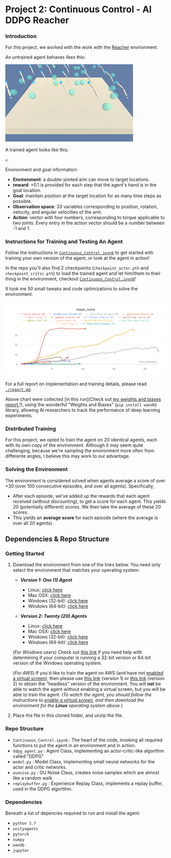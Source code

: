 
# Project 2: Continuous Control - AI DDPG Reacher 

### Introduction

For this project, we worked with the work with the [Reacher](https://github.com/Unity-Technologies/ml-agents/blob/master/docs/Learning-Environment-Examples.md#reacher) environment.

An untrained agent behaves likes this:

<img src="./media/untrained_agent.gif" style="zoom:50%;" />



A trained agent looks like this:

<img src="./media/trained_agent.gif" style="zoom:50%;" />



Environment and goal information:

- **Environment**: a double-jointed arm can move to target locations.
- **reward**: +0.1 is provided for each step that the agent's hand is in the goal location.
- **Goal**: maintain position at the target location for as many time steps as possible.
- **Observation space**: 33 variables corresponding to position, rotation, velocity, and angular velocities of the arm.
- **Action**: vector with four numbers, corresponding to torque applicable to two joints. Every entry in the action vector should be a number between -1 and 1.

### Instructions for Training and Testing An Agent

Follow the instructions in [`Continuous_Control.ipynb`](./Continuous_Control.ipynb) to get started with training your own version of the agent, or look at the agent in action! 

In the repo you'll also find 2 checkpoints (`checkpoint_actor.pth` and `checkpoint_critic.pth`) to load the trained agent and let him/them to their thing in the environment, checkout [`Continuous_Control.ipynb`](./Continuous_Control.ipynb)!

It took me 50 small tweaks and code optimizations to solve the environment:

![](./media/mean_score_time.png)

For a full report on implementation and training details, please read [`./report.md`](./report.md).

Above chart were collected [in this run](Check out [my weights and biases report ](https://app.wandb.ai/adam_blvck/reacher_ddpg_continuous_control/reports?view=adam_blvck%2FAI_DDPG_Reacher)!), using the wonderful "Weights and Biases" (`pip install wandb`) library, allowing AI researchers to track the performance of deep learning experiments.

### Distributed Training

For this project, we opted to train the agent on 20 identical agents, each with its own copy of the environment. Although it may seem quite challenging, because we're sampling the environment more often from differente angles, I believe this may work to our advantage.
### Solving the Environment

The environment is considered solved when agents average a score of over +30 (over 100 consecutive episodes, and over all agents).  Specifically,
- After each episode, we've added up the rewards that each agent received (without discounting), to get a score for each agent.  This yields 20 (potentially different) scores.  We then take the average of these 20 scores. 
- This yields an **average score** for each episode (where the average is over all 20 agents).

## Dependencies & Repo Structure

### Getting Started

1. Download the environment from one of the links below.  You need only select the environment that matches your operating system:

    - **_Version 1: One (1) Agent_**
        - Linux: [click here](https://s3-us-west-1.amazonaws.com/udacity-drlnd/P2/Reacher/one_agent/Reacher_Linux.zip)
        - Mac OSX: [click here](https://s3-us-west-1.amazonaws.com/udacity-drlnd/P2/Reacher/one_agent/Reacher.app.zip)
        - Windows (32-bit): [click here](https://s3-us-west-1.amazonaws.com/udacity-drlnd/P2/Reacher/one_agent/Reacher_Windows_x86.zip)
        - Windows (64-bit): [click here](https://s3-us-west-1.amazonaws.com/udacity-drlnd/P2/Reacher/one_agent/Reacher_Windows_x86_64.zip)

    - **_Version 2: Twenty (20) Agents_**
        - Linux: [click here](https://s3-us-west-1.amazonaws.com/udacity-drlnd/P2/Reacher/Reacher_Linux.zip)
        - Mac OSX: [click here](https://s3-us-west-1.amazonaws.com/udacity-drlnd/P2/Reacher/Reacher.app.zip)
        - Windows (32-bit): [click here](https://s3-us-west-1.amazonaws.com/udacity-drlnd/P2/Reacher/Reacher_Windows_x86.zip)
        - Windows (64-bit): [click here](https://s3-us-west-1.amazonaws.com/udacity-drlnd/P2/Reacher/Reacher_Windows_x86_64.zip)
    
    (_For Windows users_) Check out [this link](https://support.microsoft.com/en-us/help/827218/how-to-determine-whether-a-computer-is-running-a-32-bit-version-or-64) if you need help with determining if your computer is running a 32-bit version or 64-bit version of the Windows operating system.

    (_For AWS_) If you'd like to train the agent on AWS (and have not [enabled a virtual screen](https://github.com/Unity-Technologies/ml-agents/blob/master/docs/Training-on-Amazon-Web-Service.md)), then please use [this link](https://s3-us-west-1.amazonaws.com/udacity-drlnd/P2/Reacher/one_agent/Reacher_Linux_NoVis.zip) (version 1) or [this link](https://s3-us-west-1.amazonaws.com/udacity-drlnd/P2/Reacher/Reacher_Linux_NoVis.zip) (version 2) to obtain the "headless" version of the environment.  You will **not** be able to watch the agent without enabling a virtual screen, but you will be able to train the agent.  (_To watch the agent, you should follow the instructions to [enable a virtual screen](https://github.com/Unity-Technologies/ml-agents/blob/master/docs/Training-on-Amazon-Web-Service.md), and then download the environment for the **Linux** operating system above._)

2. Place the file in this cloned folder, and unzip the file. 

### Repo Structure

- `Continuous_Control.ipynb` : The heart of the code, invoking all required functions to put the agent in an environment and in action.
- `ddpg_agent.py` : Agent Class, implementing an actor-critic-like algorithm called "DDPG"
- `model.py` : Model Class, implementing small neural networks for the actor and critic networks.
- `ounoise.py` : OU Noise Class, creates noise samples which are almost like a random walk
- `replaybuffer.py` : Experience Replay Class, implements a replay buffer, used in the DDPG algortihm.



### Dependencies

Beneath a list of depencies required to run and install the agent:

- `python 3.7`
- `unityagents`
- `pytorch`
- `numpy`
- `wandb`
- `jupyter`



